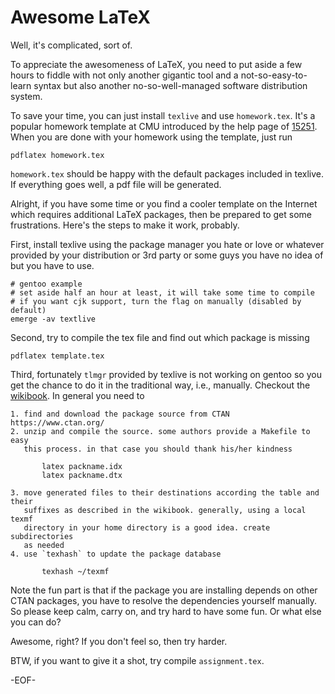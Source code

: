 # Awesome LaTeX

Well, it's complicated, sort of.

To appreciate the awesomeness of LaTeX, you need to put aside a few hours to
fiddle with not only another gigantic tool and a not-so-easy-to-learn syntax
but also another no-so-well-managed software distribution system.

To save your time, you can just install `texlive` and use `homework.tex`. It's a
popular homework template at CMU introduced by the help page of [15251][]. When
you are done with your homework using the template, just run

    pdflatex homework.tex

`homework.tex` should be happy with the default packages included in texlive.
If everything goes well, a pdf file will be generated.

Alright, if you have some time or you find a cooler template on the Internet
which requires additional LaTeX packages, then be prepared to get some
frustrations. Here's the steps to make it work, probably.

First, install texlive using the package manager you hate or love or whatever
provided by your distribution or 3rd party or some guys you have no idea of but
you have to use.

    # gentoo example
    # set aside half an hour at least, it will take some time to compile
    # if you want cjk support, turn the flag on manually (disabled by default)
    emerge -av textlive

Second, try to compile the tex file and find out which package is missing

    pdflatex template.tex

Third, fortunately `tlmgr` provided by texlive is not working on gentoo so you
get the chance to do it in the traditional way, i.e., manually. Checkout the
[wikibook][]. In general you need to

    1. find and download the package source from CTAN https://www.ctan.org/
    2. unzip and compile the source. some authors provide a Makefile to easy
       this process. in that case you should thank his/her kindness

           latex packname.idx
           latex packname.dtx

    3. move generated files to their destinations according the table and their
       suffixes as described in the wikibook. generally, using a local texmf
       directory in your home directory is a good idea. create subdirectories
       as needed
    4. use `texhash` to update the package database

           texhash ~/texmf

Note the fun part is that if the package you are installing depends on other
CTAN packages, you have to resolve the dependencies yourself manually. So
please keep calm, carry on, and try hard to have some fun. Or what else you can
do?

Awesome, right? If you don't feel so, then try harder.

BTW, if you want to give it a shot, try compile `assignment.tex`.

-EOF-

[15251]: http://www.cs.cmu.edu/afs/cs/academic/class/15251/Site/current/Help/late
[wikibook]: https://en.wikibooks.org/wiki/LaTeX/Installing_Extra_Packages
